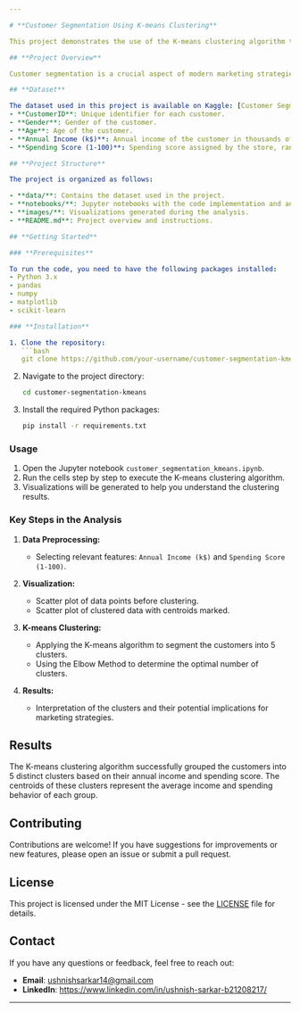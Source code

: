 ```yaml
---

# **Customer Segmentation Using K-means Clustering**

This project demonstrates the use of the K-means clustering algorithm to segment customers of a retail store based on their purchasing history. The primary goal is to group customers into distinct clusters, allowing businesses to tailor their marketing strategies to different customer segments.

## **Project Overview**

Customer segmentation is a crucial aspect of modern marketing strategies. By analyzing customer data, businesses can identify groups of customers with similar behaviors and preferences. In this project, we use the K-means clustering algorithm to segment customers based on their annual income and spending score.

## **Dataset**

The dataset used in this project is available on Kaggle: [Customer Segmentation Dataset](https://www.kaggle.com/datasets/vjchoudhary7/customer-segmentation-tutorial-in-python). It contains the following features:
- **CustomerID**: Unique identifier for each customer.
- **Gender**: Gender of the customer.
- **Age**: Age of the customer.
- **Annual Income (k$)**: Annual income of the customer in thousands of dollars.
- **Spending Score (1-100)**: Spending score assigned by the store, ranging from 1 to 100.

## **Project Structure**

The project is organized as follows:

- **data/**: Contains the dataset used in the project.
- **notebooks/**: Jupyter notebooks with the code implementation and analysis.
- **images/**: Visualizations generated during the analysis.
- **README.md**: Project overview and instructions.

## **Getting Started**

### **Prerequisites**

To run the code, you need to have the following packages installed:
- Python 3.x
- pandas
- numpy
- matplotlib
- scikit-learn

### **Installation**

1. Clone the repository:
   ```bash
   git clone https://github.com/your-username/customer-segmentation-kmeans.git
   ```
2. Navigate to the project directory:
   ```bash
   cd customer-segmentation-kmeans
   ```
3. Install the required Python packages:
   ```bash
   pip install -r requirements.txt
   ```

### **Usage**

1. Open the Jupyter notebook `customer_segmentation_kmeans.ipynb`.
2. Run the cells step by step to execute the K-means clustering algorithm.
3. Visualizations will be generated to help you understand the clustering results.

### **Key Steps in the Analysis**

1. **Data Preprocessing:**
   - Selecting relevant features: `Annual Income (k$)` and `Spending Score (1-100)`.

2. **Visualization:**
   - Scatter plot of data points before clustering.
   - Scatter plot of clustered data with centroids marked.

3. **K-means Clustering:**
   - Applying the K-means algorithm to segment the customers into 5 clusters.
   - Using the Elbow Method to determine the optimal number of clusters.

4. **Results:**
   - Interpretation of the clusters and their potential implications for marketing strategies.

## **Results**

The K-means clustering algorithm successfully grouped the customers into 5 distinct clusters based on their annual income and spending score. The centroids of these clusters represent the average income and spending behavior of each group.

## **Contributing**

Contributions are welcome! If you have suggestions for improvements or new features, please open an issue or submit a pull request.

## **License**

This project is licensed under the MIT License - see the [LICENSE](LICENSE) file for details.

## **Contact**

If you have any questions or feedback, feel free to reach out:

- **Email**: ushnishsarkar14@gmail.com
- **LinkedIn**: https://www.linkedin.com/in/ushnish-sarkar-b21208217/

---
```

